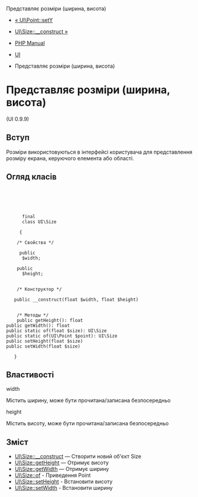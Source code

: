Представляє розміри (ширина, висота)

-   [« UI\\Point::setY](ui-point.sety.html)
    
-   [UI\\Size::\_\_construct »](ui-size.construct.html)
    
-   [PHP Manual](index.html)
    
-   [UI](book.ui.html)
    
-   Представляє розміри (ширина, висота)
    

# Представляє розміри (ширина, висота)

(UI 0.9.9)

## Вступ

Розміри використовуються в інтерфейсі користувача для представлення розміру екрана, керуючого елемента або області.

## Огляд класів

```classsynopsis



    
     
      final
      class UI\Size
     
     {

    /* Свойства */
    
     public
      $width;

    public
      $height;


    /* Конструктор */
    
   public __construct(float $width, float $height)


    /* Методы */
    public getHeight(): float
public getWidth(): float
public static of(float $size): UI\Size
public static of(UI\Point $point): UI\Size
public setHeight(float $size)
public setWidth(float $size)

   }
```

## Властивості

width

Містить ширину, може бути прочитана/записана безпосередньо

height

Містить висоту, може бути прочитана/записана безпосередньо

## Зміст

-   [UI\\Size::\_\_construct](ui-size.construct.html) — Створити новий об'єкт Size
-   [UI\\Size::getHeight](ui-size.getheight.html) — Отримує висоту
-   [UI\\Size::getWidth](ui-size.getwidth.html) — Отримує ширину
-   [UI\\Size::of](ui-size.of.html) - Приведення Point
-   [UI\\Size::setHeight](ui-size.setheight.html) - Встановити висоту
-   [UI\\Size::setWidth](ui-size.setwidth.html) - Встановити ширину